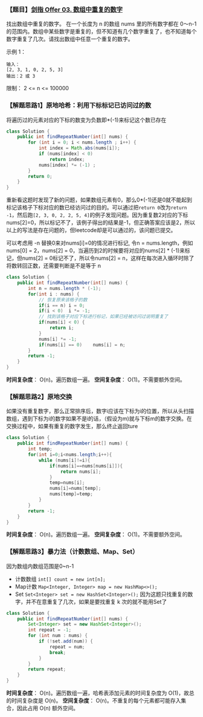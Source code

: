 ### 【题目】[剑指 Offer 03. 数组中重复的数字](https://leetcode-cn.com/problems/shu-zu-zhong-zhong-fu-de-shu-zi-lcof/)
找出数组中重复的数字。
在一个长度为 n 的数组 nums 里的所有数字都在 0～n-1 的范围内。数组中某些数字是重复的，但不知道有几个数字重复了，也不知道每个数字重复了几次。请找出数组中任意一个重复的数字。

示例 1：

	输入：
	[2, 3, 1, 0, 2, 5, 3]
	输出：2 或 3 

限制：
2 <= n <= 100000

### 【解题思路1】原地哈希：利用下标标记已访问过的数
将遍历过的元素对应的下标的数变为负数即*(-1)来标记这个数已存在

```java
class Solution {
    public int findRepeatNumber(int[] nums) {
        for (int i = 0; i < nums.length ; i++) {
            int index = Math.abs(nums[i]);
            if (nums[index] < 0)
                return index;
            nums[index] *= (-1) ;
        }
        return 0;
    }
}
```
重新看这题时发现了新的问题，如果数组元素有0，那么0*(-1)还是0就不能起到标记该格子下标对应的数已经访问过的目的。可以通过把`return 0`改为`return -1`，然后跑`[2, 3, 0, 2, 2, 5, 4]`的例子发现问题。因为重复数2对应的下标nums[2]=0，所以标记不了，该例子得出的结果是-1，但正确答案应该是2，所以以上的写法是存在问题的，但leetcode却是可以通过的，该问题已提交。

可以考虑用 -n 替换0来对nums[i]=0的情况进行标记, 令n = nums.length，例如nums[0] = 2，nums[2] = 0，当遍历到2的时候要将对应的nums[2] * (-1)来标记，但nums[2] = 0标记不了，所以令nums[2] = n，这样在每次进入循环时除了将数转回正数，还需要判断是不是等于 n

```java
class Solution {
    public int findRepeatNumber(int[] nums) {
        int n = nums.length * (-1);
        for(int i : nums) {
            // 恢复原来该格子的数
            if(i == n) i = 0;
            if(i < 0)  i *= -1;
            // 找到该格子对应下标进行标记，如果已经被访问过说明重复了
            if(nums[i] < 0) { 
                return i;
            }
            nums[i] *= -1;
            if(nums[i] == 0)    nums[i] = n;
        }
        return -1;
    }
}
```
**时间复杂度**： O(n)。遍历数组一遍。
**空间复杂度**： O(1)。不需要额外空间。

### 【解题思路2】原地交换
如果没有重复数字，那么正常排序后，数字i应该在下标为i的位置，所以从头扫描数组，遇到下标为i的数字如果不是i的话，（假设为m)就与下标m的数字交换。在交换过程中，如果有重复的数字发生，那么终止返回ture

```java
class Solution {
    public int findRepeatNumber(int[] nums) {
        int temp;
        for(int i=0;i<nums.length;i++){
            while (nums[i]!=i){
                if(nums[i]==nums[nums[i]]){
                    return nums[i];
                }
                temp=nums[i];
                nums[i]=nums[temp];
                nums[temp]=temp;
            }
        }
        return -1;
    }
}
```
**时间复杂度**： O(n)。遍历数组一遍。
**空间复杂度**： O(1)。不需要额外空间。

### 【解题思路3】暴力法（计数数组、Map、Set）
因为数组内数组范围是0~n-1
- 计数数组 `int[] count = new int[n];`
- Map计数 `Map<Integer, Integer> map = new HashMap<>();`
- Set `Set<Integer> set = new HashSet<Integer>();` 因为这题只找重复的数字，并不在意重复了几次，如果是要找重复 k 次的就不能用Set了
```java
class Solution {
    public int findRepeatNumber(int[] nums) {
        Set<Integer> set = new HashSet<Integer>();
        int repeat = -1;
        for (int num : nums) {
            if (!set.add(num)) {
                repeat = num;
                break;
            }
        }
        return repeat;
    }
}
```
**时间复杂度**： O(n)。遍历数组一遍，哈希表添加元素的时间复杂度为 O(1)，故总的时间复杂度是 O(n)。
**空间复杂度**： O(n)。不重复的每个元素都可能存入集合，因此占用 O(n) 额外空间。
